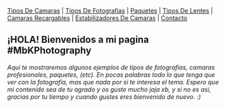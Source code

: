 [Tipos De Camaras](Tipos_De_Camaras.md) | [Tipos De Fotografias](Tipos_De_Fotografías.md) | [Paquetes](Paquetes.md) | [Tipos De Lentes](Tipos_De_Lentes.md) | [Camaras Recargables](Camaras_Recargables.md) | [Estabilizadores De Camaras](Estabilizadores_De_Camaras.md) | [Contacto](Contacto.md) 
## ¡HOLA! Bienvenidos a mi pagina #MbKPhotography
_Aqui te mostraremos algunos ejemplos de tipos de fotografias, camaras profesionales, paquetes, (etc). En pocas palabras todo lo que tenga que ver con la fotografia, mas que nada por si te interesa el tema. Espero que mi contenido sea de tu agrado y os guste mucho jaja xb, y si no es asi, gracias por tu tiempo y cuando gustes eres bienvenido de nuevo. :)_

